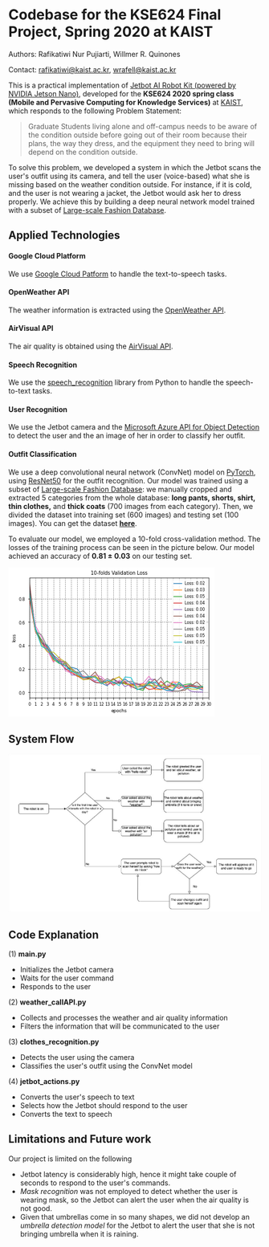 # Codebase for the KSE624 Final Project, Spring 2020 at KAIST

Authors: Rafikatiwi Nur Pujiarti, Willmer R. Quinones

Contact: rafikatiwi@kaist.ac.kr, wrafell@kaist.ac.kr

This is a practical implementation of [Jetbot AI Robot Kit (powered by NVIDIA Jetson Nano)](https://www.nvidia.com/en-us/autonomous-machines/embedded-systems/jetbot-ai-robot-kit/), developed for the **KSE624 2020 spring class (Mobile and Pervasive Computing for Knowledge Services)** at [KAIST](https://www.kaist.ac.kr/kr/), which responds to the following Problem Statement:

> Graduate Students living alone and off-campus needs to be aware of the condition outside before going out of their room because their plans, the way they dress, and the equipment they need to bring will depend on the condition outside.

To solve this problem, we developed a system in which the Jetbot scans the user's outfit using its camera, and tell the user (voice-based) what she is missing based on the weather condition outside. For instance, if it is cold, and the user is not wearing a jacket, the Jetbot would ask her to dress properly. We achieve this by building a deep neural network model trained with a subset of [Large-scale Fashion Database](http://mmlab.ie.cuhk.edu.hk/projects/DeepFashion.html).

## Applied Technologies
#### Google Cloud Platform
We use [Google Cloud Patform](https://cloud.google.com/text-to-speech/docs/reference/libraries) to handle the text-to-speech tasks.

#### OpenWeather API
The weather information is extracted using the [OpenWeather API](https://openweathermap.org/api).

#### AirVisual API
The air quality is obtained using the [AirVisual API](https://www.iqair.com/air-pollution-data-api).

#### Speech Recognition 
We use the [speech_recognition](https://www.codementor.io/@edwardzionsaji/simple-voice-enabled-chat-bot-in-python-kt2qi5oke) library from Python to handle the speech-to-text tasks.

#### User Recognition
We use the Jetbot camera and the [Microsoft Azure API for Object Detection](https://azure.microsoft.com/en-us/services/cognitive-services/computer-vision/) to detect the user and the an image of her in order to classify her outfit.



#### Outfit Classification
We use a deep convolutional neural network (ConvNet) model on [PyTorch](https://pytorch.org/), using [ResNet50](https://arxiv.org/abs/1512.03385) for the outfit recognition. Our model was trained using a subset of [Large-scale Fashion Database](http://mmlab.ie.cuhk.edu.hk/projects/DeepFashion.html): we manually cropped and extracted 5 categories from the whole database: **long pants, shorts, shirt, thin clothes,** and **thick coats** (700 images from each category). Then, we divided the dataset into training set (600 images) and testing set (100 images). You can get the dataset **[here](https://drive.google.com/file/d/1IdqY1mneqy3sb1bmKObyA9x1d2vAbByQ/view?usp=sharing)**.

To evaluate our model, we employed a 10-fold cross-validation method. The losses of the training process can be seen in the picture below. Our model achieved an accuracy of **0.81 ± 0.03** on our testing set.

![image](/images/evaluation_plot.png)

## System Flow

![image](/images/system_flow.jpg)

## Code Explanation

(1) **main.py**
- Initializes the Jetbot camera
- Waits for the user command
- Responds to the user

(2) **weather_callAPI.py**
- Collects and processes the weather and air quality information
- Filters the information that will be communicated to the user

(3) **clothes_recognition.py**
- Detects the user using the camera
- Classifies the user's outfit using the ConvNet model

(4) **jetbot_actions.py**
- Converts the user's speech to text
- Selects how the Jetbot should respond to the user
- Converts the text to speech

## Limitations and Future work
Our project is limited on the following
- Jetbot latency is considerably high, hence it might take couple of seconds to respond to the user's commands.
- *Mask recognition* was not employed to detect whether the user is wearing mask, so the Jetbot can alert the user when the air quality is not good.
- Given that umbrellas come in so many shapes, we did not develop an *umbrella detection model* for the Jetbot to alert the user that she is not bringing umbrella when it is raining.










